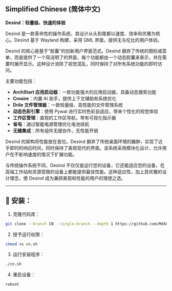 ## Simplified Chinese (简体中文)

**Desind：轻量级、快速的体验**

Desind 是一款革命性的操作系统，其设计从头到尾都以速度、效率和优雅为核心。Desind 基于 Wayland 构建，采用 QML 界面，提供无与伦比的用户体验。

Desind 的核心是基于“胶囊”的创新用户界面范式。Desind 摒弃了传统的图标或菜单，而是提供了一个简洁明了的界面，每个功能都由一个动态胶囊来表示，并在需要时展开显示。这种设计消除了视觉混乱，同时保持了对所有系统功能的即时访问。

主要功能包括：

- **ArchStart 应用启动器**：一款功能强大的应用启动器，具备动态搜索功能
- **Crosire**：内置 AI 助手，提供上下文辅助和系统优化
- **Drile 文件管理器**：一款轻量级、高性能的文件管理系统
- **动态色彩引擎**：使用 Pywal 进行实时色彩自适应，带来个性化的视觉体验
- **工作区管理**：直观的工作区导航，带有可视化指示器
- **省电**：通过智能电源管理优化电池续航
- **无缝集成**：所有组件无缝协作，无性能开销

Desind 的架构将性能放在首位。Desind 摒弃了传统桌面环境的臃肿，实现了近乎即时的响应时间，同时保持了美观现代的界面。该系统采用模块化设计，允许用户在不影响速度的情况下扩展功能。

与传统操作系统不同，Desind 不仅仅是运行您的设备，它还能适应您的设备，在高端工作站和资源受限的设备上都能提供最佳性能。这种适应性，加上其优雅的设计理念，使 Desind 成为兼顾美观和性能的用户的理想之选。

---

## 🔹 安装：

1. 克隆代码库：
```bash
git clone --branch CN --single-branch --depth 1 https://github.com/MdX07r/Desind.git
```
2. 授予运行权限：
```bash
chmod +x cn.sh
```
3. 运行安装程序：
```bash
./cn.sh
```
4. 重启设备：
```bash
reboot
```
